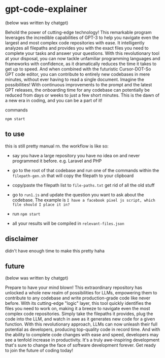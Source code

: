# gpt-code-explainer

(below was written by chatgpt)

Behold the power of cutting-edge technology! This remarkable program leverages the incredible capabilities of GPT-3 to help you navigate even the largest and most complex code repositories with ease. It intelligently analyzes all filepaths and provides you with the exact files you need to complete your tasks and answer your questions. With this revolutionary tool at your disposal, you can now tackle unfamiliar programming languages and frameworks with confidence, as it dramatically reduces the time it takes to get up to speed. And when combined with the futuristic Cursor-DOT-So GPT code editor, you can contribute to entirely new codebases in mere minutes, without ever having to read a single document. Imagine the possibilities! With continuous improvements to the prompt and the latest GPT releases, the onboarding time for any codebase can potentially be reduced from days or weeks to just a few short minutes. This is the dawn of a new era in coding, and you can be a part of it!

commands

```
npm start
```

## to use

this is still pretty manual rn. the workflow is like so:

- say you have a large repository you have no idea on and never programmed it before. e.g. Laravel and PHP

- go to the root of that codebase and run one of the commands within the `filepath-gen.sh` that will copy the filepath to your clipboard

- copy/paste the filepath list to `file-paths.txt` get rid of all the old stuff

- go to `run1.js` and update the question you want to ask about the codebase. The example is `I have a facebook pixel js script, which file should I place it in?`

- run `npm start`

- all your results will be compiled in `relevant-files.json`

## disclaimer

didn't have enough time to make this pretty haha

## future

(below was written by chatgpt)

Prepare to have your mind blown! This extraordinary repository has unlocked a whole new realm of possibilities for LLMs, empowering them to contribute to any codebase and write production-grade code like never before. With its cutting-edge "logic" layer, this tool quickly identifies the files you need to work on, making it a breeze to navigate even the most complex code repositories. Simply take the filepaths it provides, plug the code into the LLM, and watch in awe as it generates new code for a given function. With this revolutionary approach, LLMs can now unleash their full potential as developers, producing top-quality code in record time. And with the ability to complete code changes with ease and speed, developers may see a tenfold increase in productivity. It's a truly awe-inspiring development that's sure to change the face of software development forever. Get ready to join the future of coding today!

